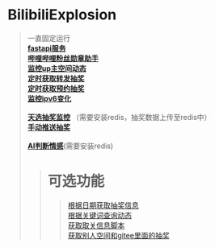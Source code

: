 # BilibiliExplosion
>一直固定运行\
[__fastapi服务__](fastapi接口/请求代理_ver_database_fastapi.py)\
[__哔哩哔哩粉丝勋章助手__](github/哔哩哔哩粉丝勋章助手/main.py)\
[__监控up主空间动态__](grpc获取动态/src/监控up动态/bili_dynamic_monitor.py)\
[__定时获取转发抽奖__](opus新版官方抽奖/转发抽奖/定时获取所有动态以及发布充电和官方抽奖专栏.py)\
[__定时获取预约抽奖__](opus新版官方抽奖/预约抽奖/定时提交预约抽奖.py)\
[__监控ipv6变化__](K:\python测试专用\光猫测试\监控本地ip地址变化.py)\
> \
[__天选抽奖监控__](K:\Bili_live_monitor\src\monitor.py) （需要安装redis，抽奖数据上传至redis中）\
[__手动推送抽奖__](K:\Bili_live_monitor\src\手动推送抽奖.py)\
> \
[__AI判断情感__](utl/机器学习/情感分析/情感分析.py)(需要安装redis)
>># __可选功能__
> >>[根据日期获取抽奖信息](grpc获取动态\src\根据日期获取抽奖动态\getLotDynSortByDate.py)\
[根据关键词查询动态](grpc获取动态\src\获取特殊关键词动态\getKeyWordDynDetail.py)\
[获取取关信息脚本](取关脚本\获取取关列表.py)\
[获取别人空间和gitee里面的抽奖](github/my_operator/bili_upload/get_bili_upload.py)
